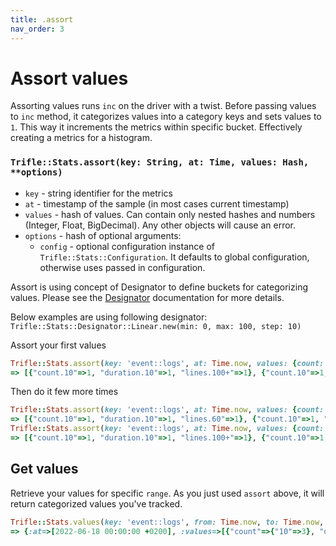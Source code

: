 ```yaml
---
title: .assort
nav_order: 3
---
```


# Assort values

Assorting values runs `inc` on the driver with a twist. Before passing values to `inc` method, it categorizes values into a category keys and sets values to `1`. This way it increments the metrics within specific bucket. Effectively creating a metrics for a histogram.

### `Trifle::Stats.assort(key: String, at: Time, values: Hash, **options)`
- `key` - string identifier for the metrics
- `at` - timestamp of the sample (in most cases current timestamp)
- `values` - hash of values. Can contain only nested hashes and numbers (Integer, Float, BigDecimal). Any other objects will cause an error.
- `options` - hash of optional arguments:
    - `config` - optional configuration instance of `Trifle::Stats::Configuration`. It defaults to global configuration, otherwise uses passed in configuration.

Assort is using concept of Designator to define buckets for categorizing values. Please see the [Designator](../designators) documentation for more details.

Below examples are using following designator: `Trifle::Stats::Designator::Linear.new(min: 0, max: 100, step: 10)`

Assort your first values

```ruby
Trifle::Stats.assort(key: 'event::logs', at: Time.now, values: {count: 1, duration: 2, lines: 241})
=> [{"count.10"=>1, "duration.10"=>1, "lines.100+"=>1}, {"count.10"=>1, "duration.10"=>1, "lines.100+"=>1}]
```

Then do it few more times

```ruby
Trifle::Stats.assort(key: 'event::logs', at: Time.now, values: {count: 1, duration: 1, lines: 56})
=> [{"count.10"=>1, "duration.10"=>1, "lines.60"=>1}, {"count.10"=>1, "duration.10"=>1, "lines.60"=>1}]
Trifle::Stats.assort(key: 'event::logs', at: Time.now, values: {count: 1, duration: 5, lines: 361})
=> [{"count.10"=>1, "duration.10"=>1, "lines.100+"=>1}, {"count.10"=>1, "duration.10"=>1, "lines.100+"=>1}]
```

## Get values

Retrieve your values for specific `range`. As you just used `assort` above, it will return categorized values you've tracked.

```ruby
Trifle::Stats.values(key: 'event::logs', from: Time.now, to: Time.now, range: :day)
=> {:at=>[2022-06-18 00:00:00 +0200], :values=>[{"count"=>{"10"=>3}, "duration"=>{"10"=>3}, "lines"=>{"100+"=>2, "60"=>1}}]}
```
